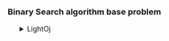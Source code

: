 <h3>Binary Search algorithm base problem</h3>
<ul>
	<details>
		<summary>LightOj</summary>
		<ol>
			<li>Problem: <a href="https://lightoj.com/problem/crossed-ladders">1062 Crossed Ladders</a></li>
			<ul>
				<li>Solution: <a href="/home/mestu/Documents/git/MyProgramming/blob/master/LightOj/1062_Crossed_Ladders.md">1062 Crossed Ladders</a></li>
			</ul>
		</ol>
	</details>
</ul>